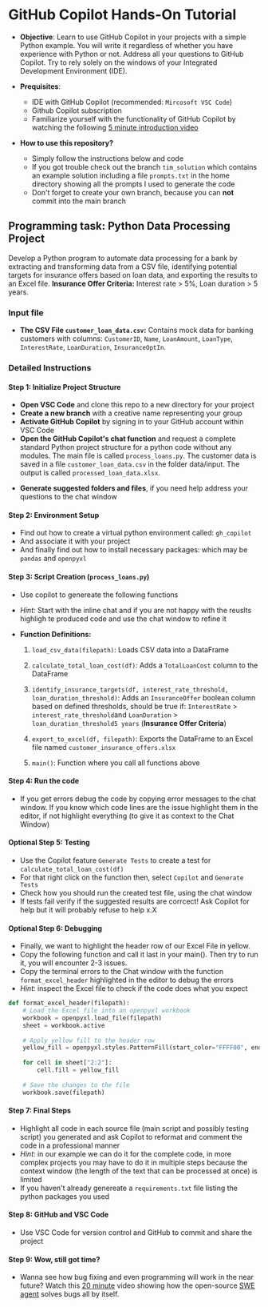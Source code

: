 GitHub Copilot Hands-On Tutorial
==============================================================

*   **Objective**: Learn to use GitHub Copilot in your projects with a simple Python example. You will write it regardless of whether you have experience with Python or not. Address all your questions to GitHub Copilot. Try to rely solely on the windows of your Integrated Development Environment (IDE).

*   **Prequisites**:
    * IDE with GitHub Copilot (recommended: `Mircosoft VSC Code`)
    * Github Copilot subscription
    * Familiarize yourself with the functionality of GitHub Copilot by watching the following [5 minute introduction video](https://www.youtube.com/watch?v=jXp5D5ZnxGM)

*   **How to use this repository?**
    * Simply follow the instructions below and code
    * If you got trouble check out the branch `tim_solution` which contains an example solution including a file `prompts.txt` in the home directory showing all the prompts I used to generate the code
    * Don't forget to create your own branch, because you can **not** commit into the main branch 


Programming task: Python Data Processing Project
---------

Develop a Python program to automate data processing for a bank by extracting and transforming data from a CSV file, identifying potential targets for insurance offers based on loan data, and exporting the results to an Excel file. **Insurance Offer Criteria:** Interest rate > 5%, Loan duration > 5 years.

### Input file

*  **The CSV File `customer_loan_data.csv`:** Contains mock data for banking customers with columns: `CustomerID`, `Name`, `LoanAmount`, `LoanType`, `InterestRate`, `LoanDuration`, `InsuranceOptIn`.

### Detailed Instructions

#### Step 1: Initialize Project Structure

*   **Open VSC Code** and clone this repo to a new directory for your project
*   **Create a new branch**  with a creative name representing your group
*   **Activate GitHub Copilot** by signing in to your GitHub account within VSC Code
*   **Open the GitHub Copilot's chat function** and request  a complete standard Python project structure for a python code without any modules. The main file is called `process_loans.py`. The customer data is saved in a file `customer_loan_data.csv` in the folder data/input. The output is called `processed_loan_data.xlsx`.
+   **Generate suggested folders and files**, if you need help address your questions to the chat window 

#### Step 2: Environment Setup

*   Find out how to create a virtual python environment called: `gh_copilot`
*   And associate it with your project
*   And finally find out  how to install necessary packages: which may be `pandas` and `openpyxl`

#### Step 3: Script Creation (`process_loans.py`)

*   Use copilot to genereate the following functions
*   *Hint:* Start with the inline chat and if you are not happy with the reuslts highligh te produced code and use the chat window to refine it

*   **Function Definitions:**
    
    1.  `load_csv_data(filepath)`: Loads CSV data into a DataFrame
        
    2.  `calculate_total_loan_cost(df)`: Adds a `TotalLoanCost` column to the DataFrame
        
    3.  `identify_insurance_targets(df, interest_rate_threshold, loan_duration_threshold)`: Adds an `InsuranceOffer` boolean column based on defined thresholds, should be true if: `InterestRate` > `interest_rate_threshold`and `LoanDuration` > `loan_duration_threshold5 years` (**Insurance Offer Criteria**)
        
    4.  `export_to_excel(df, filepath)`: Exports the DataFrame to an Excel file named `customer_insurance_offers.xlsx`

    5.  `main()`: Function where you call all functions above
        

#### Step 4: Run the code

*   If you get errors debug the code by copying error messages to the chat window. If you know which code lines are the issue highlight them in the editor, if not highlight everything (to give it as context to the Chat Window)


#### Optional Step 5: Testing

*  Use the Copilot feature `Generate Tests` to create a test for `calculate_total_loan_cost(df)`
*  For that right click on the function then, select `Copilot` and `Generate Tests`
*  Check how you should run the created test file, using the chat window
*  If tests fail verify if the suggested results are corrcect! Ask Copilot for help but it will probably refuse to help x.X

#### Optional Step 6: Debugging

*  Finally, we want to highlight the header row of our Excel File in yellow.
*  Copy the following function and call it last in your main(). Then try to run it, you will encounter 2-3 issues.
*  Copy the terminal errors to the Chat window with the function `format_excel_header` highlighted in the editor to debug the errors
*  *Hint:* inspect the Excel file to check if the code does what you expect

```python
def format_excel_header(filepath):
    # Load the Excel file into an openpyxl workbook
    workbook = openpyxl.load_file(filepath)
    sheet = workbook.active
    
    # Apply yellow fill to the header row
    yellow_fill = openpyxl.styles.PatternFill(start_color="FFFF00", end_color="FFFF00", fill_type="solid")
    
    for cell in sheet["2:2"]:
        cell.fill = yellow_fill
    
    # Save the changes to the file
    workbook.save(filepath)
```

#### Step 7: Final Steps
*   Highlight all code in each source file (main script and possibly testing script) you generated and ask Copilot to reformat and comment the code in a professional manner
*   *Hint:* in our example we can do it for the complete code, in more complex projects you may have to do it in multiple steps because the context window (the length of the text that can be processed at once) is limited
*   If you haven't already genereate a `requirements.txt` file listing the python packages you used

#### Step 8: GitHub and VSC Code

*   Use VSC Code for version control and GitHub to commit and share the project



#### Step 9: Wow, still got time?

*   Wanna see how bug fixing and even programming will work in the near future? Watch this [20 minute](https://www.youtube.com/watch?v=RJ6NN8Y-xok) video showing how the open-source [SWE agent](https://swe-agent.com) solves bugs all by itself.
